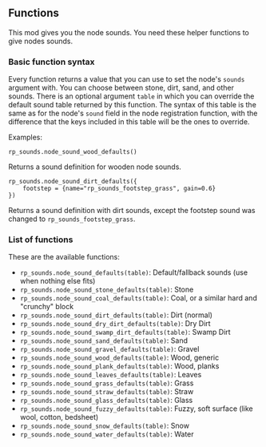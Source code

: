 ## Functions

This mod gives you the node sounds. You need these helper
functions to give nodes sounds.

### Basic function syntax

Every function returns a value that you can use to set the node's
`sounds` argument with. You can choose between stone, dirt, sand,
and other sounds. There is an optional argument `table` in which
you can override the default sound table returned by this
function. The syntax of this table is the same as for the node's
`sound` field in the node registration function, with the difference
that the keys included in this table will be the ones to override.

Examples:

    rp_sounds.node_sound_wood_defaults()

Returns a sound definition for wooden node sounds.



    rp_sounds.node_sound_dirt_defaults({
        footstep = {name="rp_sounds_footstep_grass", gain=0.6}
    })

Returns a sound definition with dirt sounds, except the footstep
sound was changed to `rp_sounds_footstep_grass`.


### List of functions

These are the available functions:

* `rp_sounds.node_sound_defaults(table)`: Default/fallback sounds (use when nothing else fits)
* `rp_sounds.node_sound_stone_defaults(table)`: Stone
* `rp_sounds.node_sound_coal_defaults(table)`: Coal, or a similar hard and "crunchy" block
* `rp_sounds.node_sound_dirt_defaults(table)`: Dirt (normal)
* `rp_sounds.node_sound_dry_dirt_defaults(table)`: Dry Dirt
* `rp_sounds.node_sound_swamp_dirt_defaults(table)`: Swamp Dirt
* `rp_sounds.node_sound_sand_defaults(table)`: Sand
* `rp_sounds.node_sound_gravel_defaults(table)`: Gravel
* `rp_sounds.node_sound_wood_defaults(table)`: Wood, generic
* `rp_sounds.node_sound_plank_defaults(table)`: Wood, planks
* `rp_sounds.node_sound_leaves_defaults(table)`: Leaves
* `rp_sounds.node_sound_grass_defaults(table)`: Grass
* `rp_sounds.node_sound_straw_defaults(table)`: Straw
* `rp_sounds.node_sound_glass_defaults(table)`: Glass
* `rp_sounds.node_sound_fuzzy_defaults(table)`: Fuzzy, soft surface (like wool, cotton, bedsheet)
* `rp_sounds.node_sound_snow_defaults(table)`: Snow
* `rp_sounds.node_sound_water_defaults(table)`: Water
